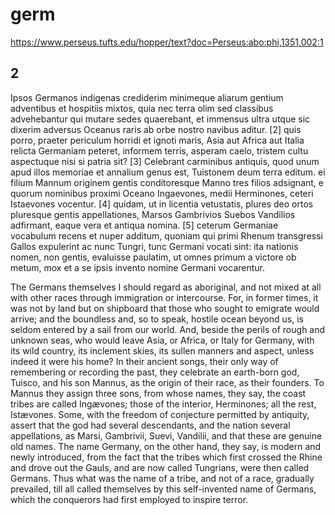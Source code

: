 # germ
https://www.perseus.tufts.edu/hopper/text?doc=Perseus:abo:phi,1351,002:1

## 2
Ipsos Germanos indigenas crediderim minimeque aliarum gentium adventibus et hospitiis mixtos, quia nec terra olim sed classibus advehebantur qui mutare sedes quaerebant, et immensus ultra utque sic dixerim adversus Oceanus raris ab orbe nostro navibus aditur. [2] quis porro, praeter periculum horridi et ignoti maris, Asia aut Africa aut Italia relicta Germaniam peteret, informem terris, asperam caelo, tristem cultu aspectuque nisi si patria sit? [3]
Celebrant carminibus antiquis, quod unum apud illos memoriae et annalium genus est, Tuistonem deum terra editum. ei filium Mannum originem gentis conditoresque Manno tres filios adsignant, e quorum nominibus proximi Oceano Ingaevones, medii Herminones, ceteri Istaevones vocentur. [4] quidam, ut in licentia vetustatis, plures deo ortos pluresque gentis appellationes, Marsos Gambrivios Suebos Vandilios adfirmant, eaque vera et antiqua nomina. [5] ceterum Germaniae vocabulum recens et nuper additum, quoniam qui primi Rhenum transgressi Gallos expulerint ac nunc Tungri, tunc Germani vocati sint: ita nationis nomen, non gentis, evaluisse paulatim, ut omnes primum a victore ob metum, mox et a se ipsis invento nomine Germani vocarentur.

The Germans themselves I should regard as aboriginal, and not mixed at all with other races through immigration or intercourse. For, in former times, it was not by land but on shipboard that those who sought to emigrate would arrive; and the boundless and, so to speak, hostile ocean beyond us, is seldom entered by a sail from our world. And, beside the perils of rough and unknown seas, who would leave Asia, or Africa, or Italy for Germany, with its wild country, its inclement skies, its sullen manners and aspect, unless indeed it were his home? In their ancient songs, their only way of remembering or recording the past, they celebrate an earth-born god, Tuisco, and his son Mannus, as the origin of their race, as their founders. To Mannus they assign three sons, from whose names, they say, the coast tribes are called Ingævones; those of the interior, Herminones; all the rest, Istævones. Some, with the freedom of conjecture permitted by antiquity, assert that the god had several descendants, and the nation several appellations, as Marsi, Gambrivii, Suevi, Vandilii, and that these are genuine old names. The name Germany, on the other hand, they say, is modern and newly introduced, from the fact that the tribes which first crossed the Rhine and drove out the Gauls, and are now called Tungrians, were then called Germans. Thus what was the name of a tribe, and not of a race, gradually prevailed, till all called themselves by this self-invented name of Germans, which the conquerors had first employed to inspire terror.